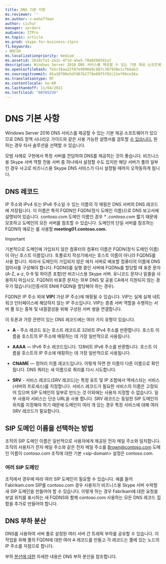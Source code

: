 ```yaml
---
title: DNS 기본 사항
ms.reviewer: ''
ms.author: v-mahoffman
author: cichur
manager: serdars
audience: ITPro
ms.topic: article
ms.prod: skype-for-business-itpro
f1.keywords:
- NOCSH
ms.localizationpriority: medium
ms.assetid: 2618cfa1-2e2c-4f1d-a5e5-70a0286591a7
description: Windows Server 2016 DNS 서비스를 제공할 수 있는 기본 제공 소프트웨어가 있으므로 DNS 정책 시나리오 가이드와 같은 사용 가능한 설명서를 검토할 수 있습니다. 원하는 경우 타사 솔루션을 선택할 수 있습니다.
ms.openlocfilehash: fe5c38aa22f87e9096d9c887c387938e1cf66ab3
ms.sourcegitcommit: 65a10f80e5dfd67b2778e09f5f92c21ef09ce36a
ms.translationtype: MT
ms.contentlocale: ko-KR
ms.lasthandoff: 11/04/2021
ms.locfileid: "60765236"
---
```

# <a name="dns-basics"></a>DNS 기본 사항
 
Windows Server 2016 DNS 서비스를 제공할 수 있는 기본 제공 소프트웨어가 있으므로 DNS 정책 시나리오 가이드와 같은 사용 가능한 설명서를 검토할 [수 있습니다.](/windows-server/networking/dns/deploy/dns-policy-scenario-guide) 원하는 경우 타사 솔루션을 선택할 수 있습니다.
  
모범 사례로 구현에서 특정 서버를 전담하여 DNS를 제공하는 것이 좋습니다. 비즈니스용 Skype 서버 역할 전용 서버 중 하나에서 설정할 수도 있지만 해당 서버가 풀의 일부인 경우 사고로 비즈니스용 Skype DNS 서비스가 다시 설정될 때까지 오작동하게 됩니다.
  
## <a name="dns-records"></a>DNS 레코드

IP 주소와 IPv4 또는 IPv6 주소일 수 있는 이름의 각 매핑은 DNS 서버의 DNS 레코드에 저장됩니다. 이 이름은 특히 FQDN인 FQDN(정식 도메인 이름)으로 DNS 보고서에 설명되어 있습니다. contoso.com  도메인 이름인 경우 *\* .contoso.com* 짧기 때문에 모호하고 도메인의 모든 서버를 참조할 수 있습니다. 도메인의 단일 서버를 참조하는 FQDN의 예로는 를 사용할 **meeting01.contoso.com.**
  
> [!IMPORTANT]
> 기본적으로 도메인에 가입되지 않은 컴퓨터의 컴퓨터 이름은 FQDN(정식 도메인 이름)이 아닌 호스트 이름입니다. 토폴로지 작성기에서는 호스트 이름이 아니라 FQDNS를 사용 합니다. 따라서 도메인이 가입되지 않은 에지 서버로 배포할 컴퓨터의 이름에 DNS 접미사를 구성해야 합니다.  FQDNS를 실행 중인 서버에 FQDNs를 할당할 때 표준 문자(A-Z, a-z, 0-9 및 하이픈 포함)만 비즈니스용 Skype 서버. 유니코드 문자나 밑줄을 사용하지 마십시오. FQDN의 비표준 문자는 외부 DNS 및 공용 CA에서 지원되지 않는 경우가 많습니다(인증서의 SN에 FQDN을 할당해야 하는 경우).
  
FQDN은 IP 주소 외에 **VIP(** 가상 IP 주소)에 매핑될 수 있습니다. VIP는 실제 실제 네트워크 인터페이스에 해당하지 않는 IP 주소입니다. VIP는 종종 서버 역할을 수행하는 서버 풀 또는 중복 및 내결결성을 위해 구성된 서버 쌍을 연결합니다.
  
이 토론과 가장 관련이 있는 DNS 레코드에는 여러 가지 유형이 있습니다. 
  
- **A** - 주소 레코드 또는 호스트 레코드로 32비트 IPv4 주소를 반환합니다. 호스트 이름을 호스트의 IP 주소에 매핑하는 데 가장 일반적으로 사용됩니다.
    
- **AAAA** — IPv6 주소 레코드입니다. 128비트 IPv6 주소를 반환합니다. 호스트 이름을 호스트의 IP 주소에 매핑하는 데 가장 일반적으로 사용됩니다.
    
- **CNAME** — 정어리 이름 레코드입니다. 이렇게 하면 한 이름이 다른 이름으로 확인됩니다. DNS 쿼리는 새 이름으로 쿼리를 다시 시도합니다.
    
- **SRV** - 서비스 레코드(SRV 레코드)는 특정 포트 및 IP 조합에서 액세스되는 서비스(서버의 프로세스)를 지정합니다. 서비스 레코드가 필요한 서비스의 이름은 고정되어 있으며 SIP 도메인의 일부로 만드는 것 이외에는 사용자 지정할 수 없습니다. 일부 사용자 서비스는 단순 URL을 사용 합니다. SRV 레코드는 동일한 SIP 도메인의 위치를 지정해야 하기 때문에 도메인이 여러 개 있는 경우 특정 서비스에 대해 여러 SRV 레코드가 필요합니다.
    
## <a name="how-to-choose-a-sip-domain-name"></a>SIP 도메인 이름을 선택하는 방법
<a name="BK_NameSIP"> </a>

조직의 SIP 도메인 이름은 일반적으로 사용자에게 제공된 전자 메일 주소와 일치합니다. 조직의 사용자가 전자 메일 주소와 같은 전자 메일 주소를 Brown@contoso.com 도메인 이름이 contoso.com 조직에 대한 기본 \<sip-domain\> 설정은 contoso.com.
  
### <a name="multiple-sip-domains"></a>여러 SIP 도메인

 조직에서 경우에 따라 여러 SIP 도메인이 필요할 수 있습니다. 예를 들어 Fabrikam.com SIP를 contoso.com 경우 사용자가 비즈니스용 Skype 서버 수락할 새 SIP 도메인을 만들어야 할 수 있습니다. 이렇게 하는 경우 Fabrikam에 대한 요청을 보낼 위치를 표시하는 새 FQDNS와 함께 contoso.com 사용하는 모든 DNS 레코드 집합을 추가로 만들어야 합니다.
  
## <a name="dns-load-balancing"></a>DNS 부하 분산
<a name="BK_NameSIP"> </a>

DNS를 사용하여 서버 풀로 설정된 여러 서버 간 트래픽 부하를 공유할 수 있습니다. 이 작업을 위해 풀의 FQDN에 대한 여러 A 레코드를 만들고 각 레코드는 풀에 있는 노드의 IP 주소를 지점으로 합니다.
  
부하 [분산에 대한](../../plan-your-deployment/edge-server-deployments/advanced-edge-server-dns.md#DNSLB) 자세한 내용은 DNS 부하 분산을 참조합니다.
